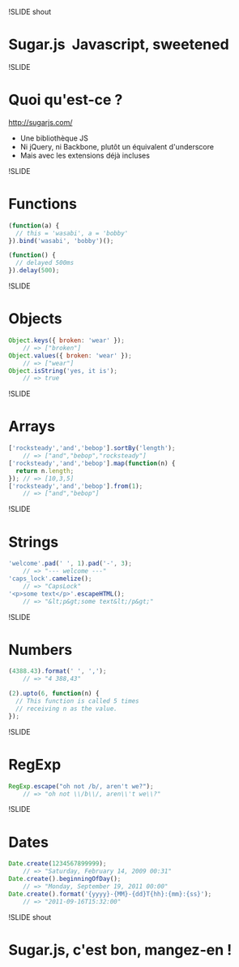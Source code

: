 !SLIDE shout
# Sugar.js&nbsp; Javascript, sweetened #

!SLIDE
# Quoi qu'est-ce ? #

http://sugarjs.com/

* Une bibliothèque JS
* Ni jQuery, ni Backbone, plutôt un équivalent d'underscore
* Mais avec les extensions déjà incluses

!SLIDE
# Functions #

```javascript
(function(a) {
  // this = 'wasabi', a = 'bobby'
}).bind('wasabi', 'bobby')();

(function() {
  // delayed 500ms
}).delay(500);
```

!SLIDE
# Objects #

```javascript
Object.keys({ broken: 'wear' });
    // => ["broken"]
Object.values({ broken: 'wear' });
    // => ["wear"]
Object.isString('yes, it is');
    // => true
```

!SLIDE
# Arrays #

```javascript
['rocksteady','and','bebop'].sortBy('length');
    // => ["and","bebop","rocksteady"]
['rocksteady','and','bebop'].map(function(n) {
  return n.length;
}); // => [10,3,5]
['rocksteady','and','bebop'].from(1);
    // => ["and","bebop"]
```

!SLIDE
# Strings #

```javascript
'welcome'.pad(' ', 1).pad('-', 3);
    // => "--- welcome ---"
'caps_lock'.camelize();
    // => "CapsLock"
'<p>some text</p>'.escapeHTML();
    // => "&lt;p&gt;some text&lt;/p&gt;"
```

!SLIDE
# Numbers #

```javascript
(4388.43).format(' ', ',');
    // => "4 388,43"

(2).upto(6, function(n) {
  // This function is called 5 times
  // receiving n as the value.
});
```

!SLIDE
# RegExp #

```javascript
RegExp.escape("oh not /b/, aren't we?");
    // => "oh not \\/b\\/, aren\\'t we\\?"
```

!SLIDE
# Dates #

```javascript
Date.create(1234567899999);
    // => "Saturday, February 14, 2009 00:31"
Date.create().beginningOfDay();
    // => "Monday, September 19, 2011 00:00"
Date.create().format('{yyyy}-{MM}-{dd}T{hh}:{mm}:{ss}');
    // => "2011-09-16T15:32:00"
```

!SLIDE shout
# Sugar.js, c'est bon, mangez-en ! #
